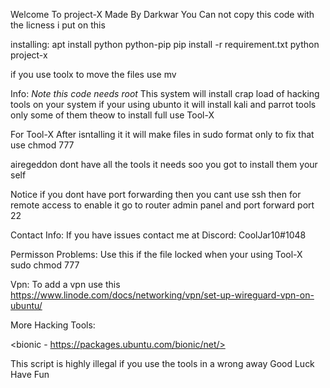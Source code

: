 Welcome To project-X 
Made By Darkwar
You Can not copy this code with the licness i put on this 

installing:
apt install python python-pip
pip install -r requirement.txt
python project-x

if you use toolx to move the files use
mv <file diretory> <file path>

Info:
*Note this code needs root*
This system will install crap load of hacking tools on your system if your using ubunto 
it will install kali and parrot tools only some of them theow  to install full use Tool-X

For Tool-X After isntalling it it will make files in sudo format only to fix that use
chmod 777 <file name>

airegeddon dont have all the tools it needs soo you got to install them your self 

Notice if you dont have port forwarding then you cant use ssh then for remote access to enable it 
go to router admin panel and port forward port 22


Contact Info:
If you have issues contact me at
Discord: CoolJar10#1048

Permisson Problems:
Use this if the file locked when your using Tool-X
sudo chmod 777 <file>

Vpn:
To add a vpn use this
https://www.linode.com/docs/networking/vpn/set-up-wireguard-vpn-on-ubuntu/

More Hacking Tools:

<bionic - https://packages.ubuntu.com/bionic/net/>


This script is highly illegal if you use the tools in a wrong away 
Good Luck Have Fun
